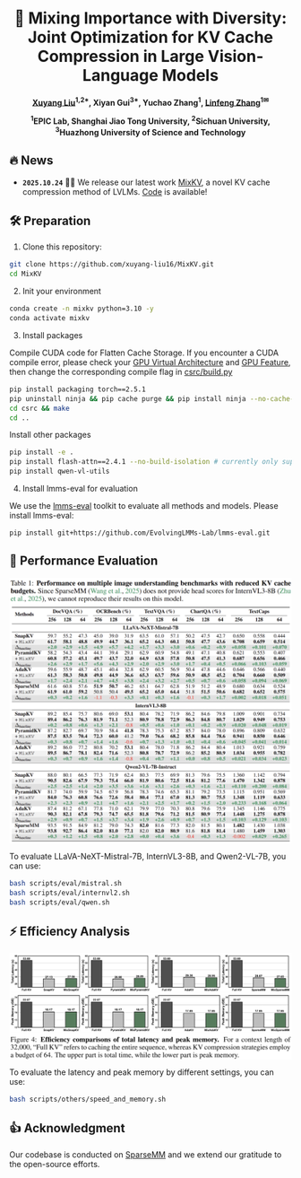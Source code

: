 <div align=center>
<h1> 🚀 Mixing Importance with Diversity: Joint Optimization for KV Cache Compression in Large Vision-Language Models </h1>
<h4 align="center"> 

[Xuyang Liu](https://xuyang-liu16.github.io/)<sup>1,2*</sup>,
Xiyan Gui<sup>3*</sup>,
Yuchao Zhang<sup>1</sup>,
[Linfeng Zhang](http://www.zhanglinfeng.tech/)<sup>1✉</sup>

<sup>1</sup>EPIC Lab, Shanghai Jiao Tong University, <sup>2</sup>Sichuan University, <sup>3</sup>Huazhong University of Science and Technology

</h4>

</div>

## 🔥 News

* **`2025.10.24`** 🤗🤗 We release our latest work [MixKV](https://github.com/xuyang-liu16/MixKV), a novel KV cache compression method of LVLMs. [Code](https://github.com/xuyang-liu16/MixKV) is available!

## 🛠 Preparation

1. Clone this repository:
```bash 
git clone https://github.com/xuyang-liu16/MixKV.git
cd MixKV
```

2. Init your environment
```bash
conda create -n mixkv python=3.10 -y
conda activate mixkv
```

3. Install packages

Compile CUDA code for Flatten Cache Storage. If you encounter a CUDA compile error, please check your [GPU Virtual Architecture](https://docs.nvidia.com/cuda/cuda-compiler-driver-nvcc/index.html#virtual-architecture-feature-list) and [GPU Feature](https://docs.nvidia.com/cuda/cuda-compiler-driver-nvcc/index.html#gpu-feature-list), then change the corresponding compile flag in [csrc/build.py](https://github.com/xuyang-liu16/MixKV/blob/main/csrc/build.py#L20)
```bash
pip install packaging torch==2.5.1
pip uninstall ninja && pip cache purge && pip install ninja --no-cache-dir
cd csrc && make
cd ..
```

Install other packages
```bash
pip install -e .
pip install flash-attn==2.4.1 --no-build-isolation # currently only support FlashAttention
pip install qwen-vl-utils
```

4. Install lmms-eval for evaluation

We use the [lmms-eval](https://github.com/EvolvingLMMs-Lab/lmms-eval) toolkit to evaluate all methods and models. Please install lmms-eval:

```bash
pip install git+https://github.com/EvolvingLMMs-Lab/lmms-eval.git
```
## 🚀 Performance Evaluation

<p align="center"> <img src="assets/performance.png" width="1000" align="center"> </p>

To evaluate LLaVA-NeXT-Mistral-7B, InternVL3-8B, and Qwen2-VL-7B, you can use:

```bash
bash scripts/eval/mistral.sh
bash scripts/eval/internvl2.sh
bash scripts/eval/qwen.sh
```

## ⚡ Efficiency Analysis

<p align="center"> <img src="assets/efficiency.png" width="1000" align="center"> </p>

To evaluate the latency and peak memory by different settings, you can use:

```bash
bash scripts/others/speed_and_memory.sh
```

## 👍 Acknowledgment

Our codebase is conducted on [SparseMM](https://github.com/CR400AF-A/SparseMM) and we extend our gratitude to the open-source efforts.
